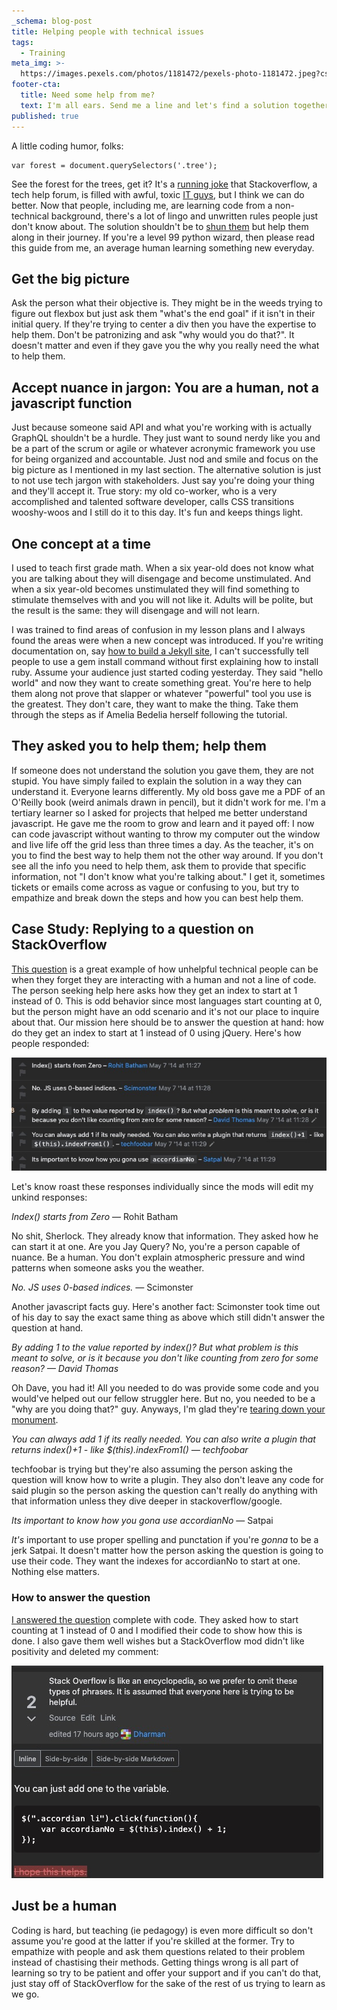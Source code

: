 ```yaml
---
_schema: blog-post
title: Helping people with technical issues
tags:
  - Training
meta_img: >-
  https://images.pexels.com/photos/1181472/pexels-photo-1181472.jpeg?cs=srgb&dl=pexels-christina-morillo-1181472.jpg
footer-cta:
  title: Need some help from me?
  text: I'm all ears. Send me a line and let's find a solution together.
published: true
---
```

A little coding humor, folks:

```
var forest = document.querySelectors('.tree');
```

See the forest for the trees, get it? It's a [running joke](https://i.redd.it/av1g54jp94i71.png) that Stackoverflow, a tech help forum, is filled with awful, toxic [IT guys](https://www.youtube.com/watch?v=25J3u3P-HHg&amp;ab_channel=SaturdayNightLive), but I think we can do better. Now that people, including me, are learning code from a non-technical background, there's a lot of lingo and unwritten rules people just don't know about. The solution shouldn't be to [shun them](https://meta.stackoverflow.com/questions/289336/is-it-okay-to-downvote-questions-asking-if-some-code-could-work-but-not-actually/412023#412023) but help them along in their journey. If you're a level 99 python wizard, then please read this guide from me, an average human learning something new everyday.

## Get the big picture

Ask the person what their objective is. They might be in the weeds trying to figure out flexbox but just ask them "what's the end goal" if it isn't in their initial query. If they're trying to center a div then you have the expertise to help them. Don't be patronizing and ask "why would you do that?". It doesn't matter and even if they gave you the why you really need the what to help them.&nbsp;

## Accept nuance in jargon: You are a human, not a javascript function

Just because someone said API and what you're working with is actually GraphQL shouldn't be a hurdle. They just want to sound nerdy like you and be a part of the scrum or agile or whatever acronymic framework you use for being organized and accountable. Just nod and smile and focus on the big picture as I mentioned in my last section. The alternative solution is just to not use tech jargon with stakeholders. Just say you're doing your thing and they'll accept it. True story: my old co-worker, who is a very accomplished and talented software developer, calls CSS transitions wooshy-woos and I still do it to this day. It's fun and keeps things light.

## One concept at a time

I used to teach first grade math. When a six year-old does not know what you are talking about they will disengage and become unstimulated. And when a six year-old becomes unstimulated they will find something to stimulate themselves with and you will not like it. Adults will be polite, but the result is the same: they will disengage and will not learn.

I was trained to find areas of confusion in my lesson plans and I always found the areas were when a new concept was introduced. If you're writing documentation on, say [how to build a Jekyll site](https://edcupaioli.com/blog/how-to-create-a-jekyll-site-with-github-pages/), I can't successfully tell people to use a gem install command without first explaining how to install ruby. Assume your audience just started coding yesterday. They said "hello world" and now they want to create something great. You're here to help them along not prove that slapper or whatever "powerful" tool you use is the greatest. They don't care, they want to make the thing. Take them through the steps as if Amelia Bedelia herself following the tutorial.

## They asked you to help them; help them

If someone does not understand the solution you gave them, they are not stupid. You have simply failed to explain the solution in a way they can understand it. Everyone learns differently. My old boss gave me a PDF of an O'Reilly book (weird animals drawn in pencil), but it didn't work for me. I'm a tertiary learner so I asked for projects that helped me better understand javascript. He gave me the room to grow and learn and it payed off: I now can code javascript without wanting to throw my computer out the window and live life off the grid less than three times a day. As the teacher, it's on you to find the best way to help them not the other way around. If you don't see all the info you need to help them, ask them to provide that specific information, not "I don't know what you're talking about." I get it, sometimes tickets or emails come across as vague or confusing to you, but try to empathize and break down the steps and how you can best help them.

## Case Study: Replying to a question on StackOverflow

[This question](https://stackoverflow.com/questions/23516533/jquery-index-start-at-1-not-0/69761994#69761994) is a great example of how unhelpful technical people can be when they forget they are interacting with a human and not a line of code. The person seeking help here asks how they get an index to start at 1 instead of 0. This is odd behavior since most languages start counting at 0, but the person might have an odd scenario and it's not our place to inquire about that. Our mission here should be to answer the question at hand: how do they get an index to start at 1 instead of 0 using jQuery. Here's how people responded:

![people on StackOverflow being very unhelpful in the comments](/images/so-responses.jpg)

Let's know roast these responses individually since the mods will edit my unkind responses:

*Index() starts from Zero* — Rohit Batham

No shit, Sherlock. They already know that information. They asked how he can start it at one. Are you Jay Query? No, you're a person capable of nuance. Be a human. You don't explain atmospheric pressure and wind patterns when someone asks you the weather.

*No. JS uses 0-based indices. —* Scimonster

Another javascript facts guy. Here's another fact: Scimonster took time out of his day to say the exact same thing as above which still didn't answer the question at hand.&nbsp;

*By adding 1 to the value reported by index()? But what problem is this meant to solve, or is it because you don't like counting from zero for some reason? — David Thomas*

Oh Dave, you had it! All you needed to do was provide some code and you would've helped out our fellow struggler here. But no, you needed to be a "why are you doing that?" guy. Anyways, I'm glad they're [tearing down your monument](https://www.washingtonpost.com/local/trafficandcommuting/dave-thomas-circle/2021/02/02/e41ab174-6547-11eb-8c64-9595888caa15_story.html).

*You can always add 1 if its really needed. You can also write a plugin that returns index()+1 - like $(this).indexFrom1() — techfoobar*

techfoobar is trying but they're also assuming the person asking the question will know how to write a plugin. They also don't leave any code for said plugin so the person asking the question can't really do anything with that information unless they dive deeper in stackoverflow/google.

*Its important to know how you gona use accordianNo* — Satpai

*It's* important to use proper spelling and punctation if you're *gonna* to be a jerk Satpai. It doesn't matter how the person asking the question is going to use their code. They want the indexes for accordianNo to start at one. Nothing else matters.

### How to answer the question

[I answered the question](https://stackoverflow.com/a/69761994/3411192) complete with code. They asked how to start counting at 1 instead of 0 and I modified their code to show how this is done. I also gave them well wishes but a StackOverflow mod didn't like positivity and deleted my comment:

![Mod editing out &quot;I hope this helps&quot; with the reason being Stackoverflow is assumed to be helpful.](/images/so-edit.jpg)

## Just be a human

Coding is hard, but teaching (ie pedagogy) is even more difficult so don't assume you're good at the latter if you're skilled at the former. Try to empathize with people and ask them questions related to their problem instead of chastising their methods. Getting things wrong is all part of learning so try to be patient and offer your support and if you can't do that, just stay off of StackOverflow for the sake of the rest of us trying to learn as we go.&nbsp;
